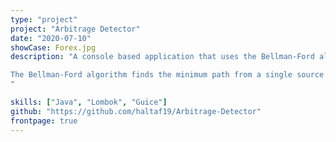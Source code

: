 ```yaml
---
type: "project"
project: "Arbitrage Detector"
date: "2020-07-10"
showCase: Forex.jpg
description: "A console based application that uses the Bellman-Ford algorithm to detect arbitrage opportunities. 

The Bellman-Ford algorithm finds the minimum path from a single source vertex to all other vertices on a weighted directed graph. This algorithm is different from Dijkstra as it is able to detect negative-weight cycles. These negative-weight cycles represent arbitrage opportunities in the market and in theory allow us to make risk-free profit. 
"

skills: ["Java", "Lombok", "Guice"]
github: "https://github.com/haltaf19/Arbitrage-Detector"
frontpage: true
---
```

